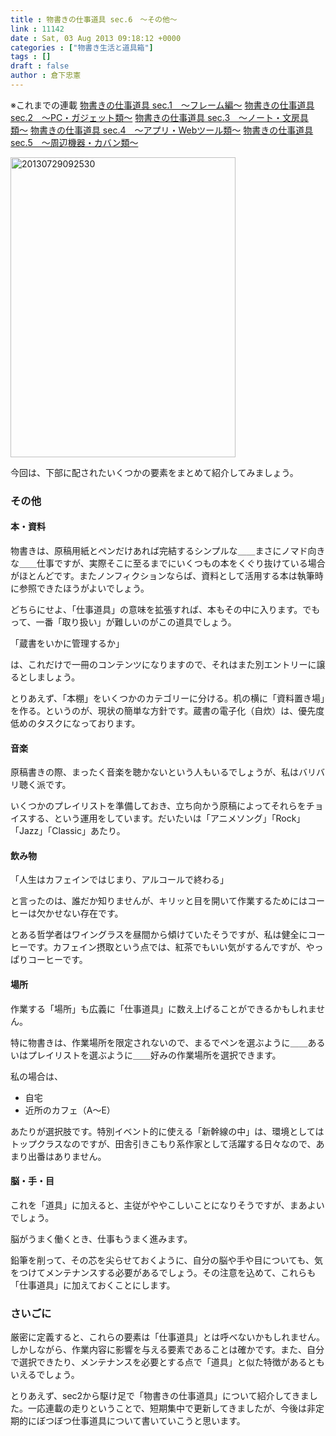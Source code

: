 ```yaml
---
title : 物書きの仕事道具 sec.6　〜その他〜
link : 11142
date : Sat, 03 Aug 2013 09:18:12 +0000
categories : ["物書き生活と道具箱"]
tags : []
draft : false
author : 倉下忠憲
---
```


※これまでの連載
<a href="https://rashita.net/blog/?p=11101" target="_blank">物書きの仕事道具 sec.1　〜フレーム編〜</a>
<a href="https://rashita.net/blog/?p=11108" target="_blank">物書きの仕事道具 sec.2　〜PC・ガジェット類〜</a>
<a href="https://rashita.net/blog/?p=11118" target="_blank">物書きの仕事道具 sec.3　〜ノート・文房具類〜</a>
<a href="https://rashita.net/blog/?p=11128" target="_blank">物書きの仕事道具 sec.4　〜アプリ・Webツール類〜</a>
<a href="https://rashita.net/blog/?p=11134" target="_blank">物書きの仕事道具 sec.5　〜周辺機器・カバン類〜</a>

<a href="https://rashita.net/blog/wp-content/uploads/2013/07/20130729092530.jpg"><img src="https://rashita.net/blog/wp-content/uploads/2013/07/20130729092530.jpg" alt="20130729092530" width="360" height="480" class="alignnone size-full wp-image-11102" /></a>

今回は、下部に配されたいくつかの要素をまとめて紹介してみましょう。

<H3>その他</H3>

<H4>本・資料</H4>物書きは、原稿用紙とペンだけあれば完結するシンプルな＿＿まさにノマド向きな＿＿仕事ですが、実際そこに至るまでにいくつもの本をくぐり抜けている場合がほとんどです。またノンフィクションならば、資料として活用する本は執筆時に参照できたほうがよいでしょう。

どちらにせよ、「仕事道具」の意味を拡張すれば、本もその中に入ります。でもって、一番「取り扱い」が難しいのがこの道具でしょう。

「蔵書をいかに管理するか」

は、これだけで一冊のコンテンツになりますので、それはまた別エントリーに譲るとしましょう。

とりあえず、「本棚」をいくつかのカテゴリーに分ける。机の横に「資料置き場」を作る。というのが、現状の簡単な方針です。蔵書の電子化（自炊）は、優先度低めのタスクになっております。

<H4>音楽</H4>原稿書きの際、まったく音楽を聴かないという人もいるでしょうが、私はバリバリ聴く派です。

いくつかのプレイリストを準備しておき、立ち向かう原稿によってそれらをチョイスする、という運用をしています。だいたいは「アニメソング」「Rock」「Jazz」「Classic」あたり。

<H4>飲み物</H4>「人生はカフェインではじまり、アルコールで終わる」

と言ったのは、誰だか知りませんが、キリッと目を開いて作業するためにはコーヒーは欠かせない存在です。

とある哲学者はワイングラスを昼間から傾けていたそうですが、私は健全にコーヒーです。カフェイン摂取という点では、紅茶でもいい気がするんですが、やっぱりコーヒーです。

<H4>場所</H4>作業する「場所」も広義に「仕事道具」に数え上げることができるかもしれません。

特に物書きは、作業場所を限定されないので、まるでペンを選ぶように＿＿あるいはプレイリストを選ぶように＿＿好みの作業場所を選択できます。

私の場合は、

<ul>
	<li>自宅</li>
	<li>近所のカフェ（A〜E）</li>
</ul>



あたりが選択肢です。特別イベント的に使える「新幹線の中」は、環境としてはトップクラスなのですが、田舎引きこもり系作家として活躍する日々なので、あまり出番はありません。

<H4>脳・手・目</H4>これを「道具」に加えると、主従がややこしいことになりそうですが、まあよいでしょう。

脳がうまく働くとき、仕事もうまく進みます。

鉛筆を削って、その芯を尖らせておくように、自分の脳や手や目についても、気をつけてメンテナンスする必要があるでしょう。その注意を込めて、これらも「仕事道具」に加えておくことにします。

<H3>さいごに</H3>厳密に定義すると、これらの要素は「仕事道具」とは呼べないかもしれません。しかしながら、作業内容に影響を与える要素であることは確かです。また、自分で選択できたり、メンテナンスを必要とする点で「道具」と似た特徴があるともいえるでしょう。

とりあえず、sec2から駆け足で「物書きの仕事道具」について紹介してきました。一応連載の走りということで、短期集中で更新してきましたが、今後は非定期的にぼつぼつ仕事道具について書いていこうと思います。


